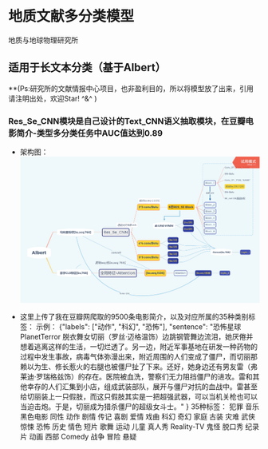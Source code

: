 # 地质文献多分类模型
地质与地球物理研究所            
## 适用于长文本分类（基于Albert）
  **(Ps:研究所的文献情报中心项目，也非盈利目的，所以将模型放了出来，引用请注明出处，欢迎Star! ^&^ )
   ### Res_Se_CNN模块是自己设计的Text_CNN语义抽取模块，在豆瓣电影简介-类型多分类任务中AUC值达到0.89
* 架构图：
![](Albert.png)

* 这里上传了我在豆瓣网爬取的9500条电影简介，以及对应所属的35种类别标签：
  示例：
      {"labels": ["动作", "科幻", "恐怖"], 
      "sentence": "恐怖星球PlanetTerror 脱衣舞女切丽（罗丝·迈格温饰）边跳钢管舞边流泪，她厌倦并想着逃离这样的生活，一切烂透了。另一边，附近军事基地在研发一种药物的过程中发生事故，病毒气体弥漫出来，附近周围的人们变成了僵尸，而切丽那赖以为生、修长惹火的右腿也被僵尸扯了下来。还好，她身边还有男友雷（弗莱迪·罗瑞格兹饰）的存在。医院被血洗，警察们无力阻挡僵尸的进攻。雷和其他幸存的人们汇集到小店，组成武装部队，展开与僵尸对抗的血战中。雷甚至给切丽装上一只假肢，而这只假肢其实是一把超强武器，可以当机关枪也可以当迫击炮。于是，切丽成为猎杀僵尸的超级女斗士。"
      }
      35种标签：
      犯罪
      音乐
      黑色电影
      同性
      动作
      剧情
      传记
      喜剧
      爱情
      戏曲
      科幻
      奇幻
      家庭
      古装
      灾难
      武侠
      惊悚
      恐怖
      历史
      情色
      短片
      歌舞
      运动
      儿童
      真人秀
      Reality-TV
      鬼怪
      脱口秀
      纪录片
      动画
      西部
      Comedy
      战争
      冒险
      悬疑
